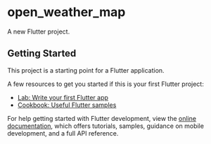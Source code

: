 # open_weather_map

A new Flutter project.

## Getting Started

This project is a starting point for a Flutter application.

A few resources to get you started if this is your first Flutter project:

- [Lab: Write your first Flutter app](https://docs.flutter.dev/get-started/codelab)
- [Cookbook: Useful Flutter samples](https://docs.flutter.dev/cookbook)

For help getting started with Flutter development, view the
[online documentation](https://docs.flutter.dev/), which offers tutorials,
samples, guidance on mobile development, and a full API reference.
<!-- dae1320fcc7b39a52af3156300ed10b6 -->
<!-- https://openweathermap.org/img/wn/04d.png -->
<!--
https://api.openweathermap.org/data/2.5/weather?q=rio&units=metric&lang=pt_br&appid=dae1320fcc7b39a52af3156300ed10b6
 -->
